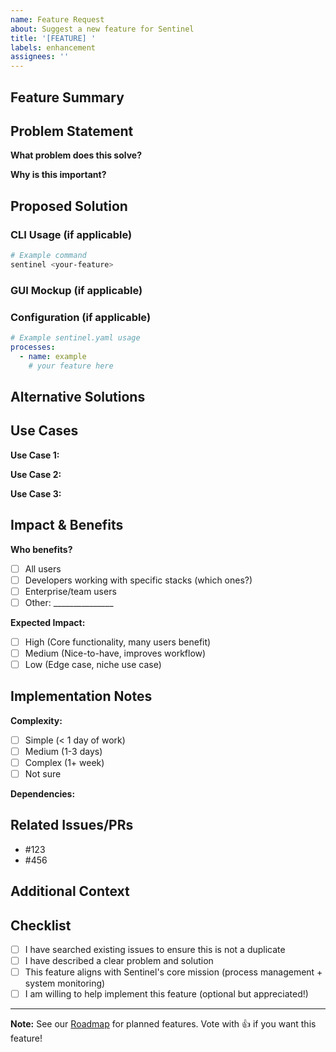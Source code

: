 ```yaml
---
name: Feature Request
about: Suggest a new feature for Sentinel
title: '[FEATURE] '
labels: enhancement
assignees: ''
---
```


## Feature Summary

<!-- A clear, one-sentence description of the feature. -->

## Problem Statement

**What problem does this solve?**
<!-- Describe the pain point or limitation you're experiencing. -->

**Why is this important?**
<!-- Explain why this feature would be valuable to you and other users. -->

## Proposed Solution

<!-- Describe your proposed solution in detail. How should it work? -->

### CLI Usage (if applicable)

```bash
# Example command
sentinel <your-feature>
```

### GUI Mockup (if applicable)

<!-- Add mockups, sketches, or screenshots of similar features in other tools -->

### Configuration (if applicable)

```yaml
# Example sentinel.yaml usage
processes:
  - name: example
    # your feature here
```

## Alternative Solutions

<!-- Have you considered any alternative approaches? What are their pros/cons? -->

## Use Cases

<!-- Describe 2-3 specific scenarios where this feature would be useful -->

**Use Case 1:**
<!-- Example: "As a full-stack developer, I want to..." -->

**Use Case 2:**
<!-- Example: "When debugging production issues, I need to..." -->

**Use Case 3:**
<!-- Example: "For CI/CD integration, it would be helpful if..." -->

## Impact & Benefits

**Who benefits?**
- [ ] All users
- [ ] Developers working with specific stacks (which ones?)
- [ ] Enterprise/team users
- [ ] Other: _______________

**Expected Impact:**
- [ ] High (Core functionality, many users benefit)
- [ ] Medium (Nice-to-have, improves workflow)
- [ ] Low (Edge case, niche use case)

## Implementation Notes

<!-- Optional: If you have technical ideas about how to implement this -->

**Complexity:**
- [ ] Simple (< 1 day of work)
- [ ] Medium (1-3 days)
- [ ] Complex (1+ week)
- [ ] Not sure

**Dependencies:**
<!-- Does this require changes to other components? -->

## Related Issues/PRs

<!-- Link to any related issues or pull requests -->

- #123
- #456

## Additional Context

<!-- Any other information, links, references, or examples from other tools -->

## Checklist

- [ ] I have searched existing issues to ensure this is not a duplicate
- [ ] I have described a clear problem and solution
- [ ] This feature aligns with Sentinel's core mission (process management + system monitoring)
- [ ] I am willing to help implement this feature (optional but appreciated!)

---

**Note:** See our [Roadmap](../../docs/ROADMAP.md) for planned features. Vote with 👍 if you want this feature!
